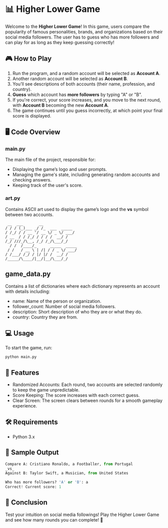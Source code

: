 # 📊 Higher Lower Game

Welcome to the **Higher Lower Game**! In this game, users compare the popularity of famous personalities, brands, and organizations based on their social media followers. The user has to guess who has more followers and can play for as long as they keep guessing correctly!

## 🎮 How to Play

1. Run the program, and a random account will be selected as **Account A**.
2. Another random account will be selected as **Account B**.
3. You’ll see descriptions of both accounts (their name, profession, and country).
4. **Guess** which account has **more followers** by typing "A" or "B".
5. If you're correct, your score increases, and you move to the next round, with **Account B** becoming the new **Account A**.
6. The game continues until you guess incorrectly, at which point your final score is displayed.

## 🖥️ Code Overview

### main.py

The main file of the project, responsible for:

- Displaying the game’s logo and user prompts.
- Managing the game's state, including generating random accounts and checking answers.
- Keeping track of the user's score.

### art.py

Contains ASCII art used to display the game’s logo and the **vs** symbol between two accounts.

```plaintext
 __  ___       __             
/ / / (_)___ _/ /_  ___  _____
/ /_/ / / __ '/ __ \/ _ \/ ___/
/ __  / / /_/ / / / /  __/ /    
/_/ ///_/\__, /_/ /_/\___/_/     
  / /  /____/_      _____  _____
 / /   / __ \ | /| / / _ \/ ___/
/ /___/ /_/ / |/ |/ /  __/ /    
/_____/\____/|__/|__/\___/_/  
```

## game_data.py
Contains a list of dictionaries where each dictionary represents an account with details including:
  - name: Name of the person or organization.
  - follower_count: Number of social media followers.
  - description: Short description of who they are or what they do.
  - country: Country they are from.

## 💻 Usage
To start the game, run:
```python
python main.py
```

## 🌟 Features
- Randomized Accounts: Each round, two accounts are selected randomly to keep the game unpredictable.
- Score Keeping: The score increases with each correct guess.
- Clear Screen: The screen clears between rounds for a smooth gameplay experience.

## 🛠️ Requirements
- Python 3.x

## 📝 Sample Output
```python
Compare A: Cristiano Ronaldo, a Footballer, from Portugal
_vs_
Against B: Taylor Swift, a Musician, from United States

Who has more followers? 'A' or 'B': a
Correct! Current score: 1
```

## 🎉 Conclusion
Test your intuition on social media followings! Play the Higher Lower Game and see how many rounds you can complete! 🎉

